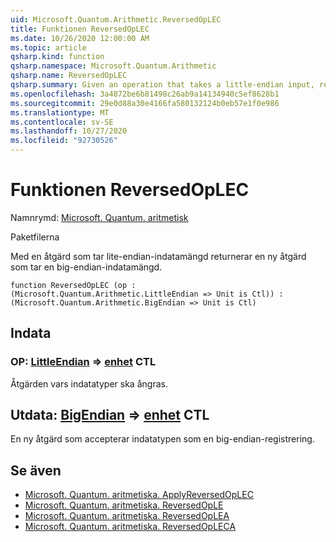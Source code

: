 ```yaml
---
uid: Microsoft.Quantum.Arithmetic.ReversedOpLEC
title: Funktionen ReversedOpLEC
ms.date: 10/26/2020 12:00:00 AM
ms.topic: article
qsharp.kind: function
qsharp.namespace: Microsoft.Quantum.Arithmetic
qsharp.name: ReversedOpLEC
qsharp.summary: Given an operation that takes a little-endian input, returns a new operation that takes a big-endian input.
ms.openlocfilehash: 3a4872be6b81498c26ab9a14134940c5ef8628b1
ms.sourcegitcommit: 29e0d88a30e4166fa580132124b0eb57e1f0e986
ms.translationtype: MT
ms.contentlocale: sv-SE
ms.lasthandoff: 10/27/2020
ms.locfileid: "92730526"
---
```

# <a name="reversedoplec-function"></a>Funktionen ReversedOpLEC

Namnrymd: [Microsoft. Quantum. aritmetisk](xref:Microsoft.Quantum.Arithmetic)

Paketfilerna [](https://nuget.org/packages/)


Med en åtgärd som tar lite-endian-indatamängd returnerar en ny åtgärd som tar en big-endian-indatamängd.

```qsharp
function ReversedOpLEC (op : (Microsoft.Quantum.Arithmetic.LittleEndian => Unit is Ctl)) : (Microsoft.Quantum.Arithmetic.BigEndian => Unit is Ctl)
```


## <a name="input"></a>Indata

### <a name="op--littleendian--unit-ctl"></a>OP: [LittleEndian](xref:Microsoft.Quantum.Arithmetic.LittleEndian) => [enhet](xref:microsoft.quantum.lang-ref.unit) CTL

Åtgärden vars indatatyper ska ångras.



## <a name="output--bigendian--unit-ctl"></a>Utdata: [BigEndian](xref:Microsoft.Quantum.Arithmetic.BigEndian) => [enhet](xref:microsoft.quantum.lang-ref.unit) CTL

En ny åtgärd som accepterar indatatypen som en big-endian-registrering.

## <a name="see-also"></a>Se även

- [Microsoft. Quantum. aritmetiska. ApplyReversedOpLEC](xref:Microsoft.Quantum.Arithmetic.ApplyReversedOpLEC)
- [Microsoft. Quantum. aritmetiska. ReversedOpLE](xref:Microsoft.Quantum.Arithmetic.ReversedOpLE)
- [Microsoft. Quantum. aritmetiska. ReversedOpLEA](xref:Microsoft.Quantum.Arithmetic.ReversedOpLEA)
- [Microsoft. Quantum. aritmetiska. ReversedOpLECA](xref:Microsoft.Quantum.Arithmetic.ReversedOpLECA)